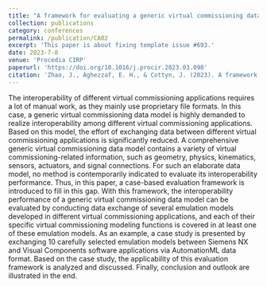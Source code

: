```yaml
---
title: "A framework for evaluating a generic virtual commissioning data model"
collection: publications
category: conferences
permalink: /publication/CA02
excerpt: 'This paper is about fixing template issue #693.'
date: 2023-7-8
venue: 'Procedia CIRP'
paperurl: 'https://doi.org/10.1016/j.procir.2023.03.098'
citation: 'Zhao, J., Aghezzaf, E. H., & Cottyn, J. (2023). A framework for evaluating a generic virtual commissioning data model. Procedia CIRP, 119, 284-289.'
---
```

The interoperability of different virtual commissioning applications requires a lot of manual work, as they mainly use proprietary file formats. In this case, a generic virtual commissioning data model is highly demanded to realize interoperability among different virtual commissioning applications. Based on this model, the effort of exchanging data between different virtual commissioning applications is significantly reduced. A comprehensive generic virtual commissioning data model contains a variety of virtual commissioning-related information, such as geometry, physics, kinematics, sensors, actuators, and signal connections. For such an elaborate data model, no method is contemporarily indicated to evaluate its interoperability performance. Thus, in this paper, a case-based evaluation framework is introduced to fill in this gap. With this framework, the interoperability performance of a generic virtual commissioning data model can be evaluated by conducting data exchange of several emulation models developed in different virtual commissioning applications, and each of their specific virtual commissioning modeling functions is covered in at least one of these emulation models. As an example, a case study is presented by exchanging 10 carefully selected emulation models between Siemens NX and Visual Components software applications via AutomationML data format. Based on the case study, the applicability of this evaluation framework is analyzed and discussed. Finally, conclusion and outlook are illustrated in the end.
